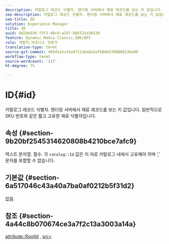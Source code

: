 ```yaml
---
description: 카탈로그 레코드 식별자. 렌더링 서버에서 재료 레코드를 보는 키 값입니다. 일반적으로 SKU 번호와 같은 짧고 고유한 재료 식별자입니다.
seo-description: 카탈로그 레코드 식별자. 렌더링 서버에서 재료 레코드를 보는 키 값입니다. 일반적으로 SKU 번호와 같은 짧고 고유한 재료 식별자입니다.
seo-title: ID
solution: Experience Manager
title: ID
uuid: 0d29e936-f3f3-40cd-a25f-b85532a3b530
feature: Dynamic Media Classic,SDK/API
role: 개발자,비즈니스 전문가
translation-type: tm+mt
source-git-commit: 469d1a5c43a972116a8a2efb0de5708800130a99
workflow-type: tm+mt
source-wordcount: '117'
ht-degree: 7%

---
```



# ID{#id}

카탈로그 레코드 식별자. 렌더링 서버에서 재료 레코드를 보는 키 값입니다. 일반적으로 SKU 번호와 같은 짧고 고유한 재료 식별자입니다.

## 속성 {#section-9b20bf2545314620808b4210bce7afc9}

텍스트 문자열. 필수. 각 `catalog::Id` 값은 이 자료 카탈로그 내에서 고유해야 하며 &#39;,&#39; 문자를 포함할 수 없습니다.

## 기본값 {#section-6a517046c43a40a7ba0af0212b5f31d2}

없음.

## 참조 {#section-4a44c8b070674ce3a7f2c13a3003a14a}

[attribute::RootId](../../../../../ir-api/material-cat/image-rendering-api-ref/c-ir-material-catalog/c-ir-attributes-reference/r-ir-rootid.md#reference-54b42b7125824be593378c1accb70d5a) ,  [src=](../../../../../ir-api/http-protocol/image-rendering-api-ref/c-ir-http-protocol-ref/c-ir-http-protocol-command-reference/r-ir-src.md#reference-62c98abad22149d68d405ed6aaff8272)
